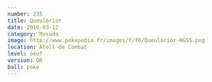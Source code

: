 ```yaml
---
number: 235
title: Queulorior
date: 2016-03-12
category: Masuda
image: http://www.pokepedia.fr/images/f/f0/Queulorior-HGSS.png
location: Atoll de Combat
level: oeuf
version: OR
ball: poke
---
```

